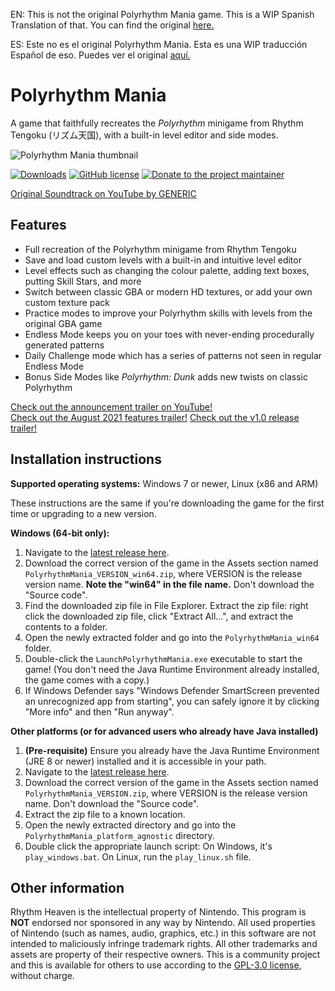 EN: This is not the original Polyrhythm Mania game. This is a WIP Spanish Translation of that. You can find the original [here.](https://github.com/chrislo27/PolyrhythmMania)

ES: Este no es el original Polyrhythm Mania. Esta es una WIP traducción Español de eso. Puedes ver el original [aquí.](https://github.com/chrislo27/PolyrhythmMania)

# Polyrhythm Mania

A game that faithfully recreates the *Polyrhythm* minigame from Rhythm Tengoku (リズム天国), with a 
built-in level editor and side modes.

![Polyrhythm Mania thumbnail](https://cdn.discordapp.com/attachments/306231796369195020/879243807206539264/unknown.png)

[![Downloads](https://img.shields.io/github/downloads/chrislo27/PolyrhythmMania/total.svg)](https://github.com/chrislo27/PolyrhythmMania/releases/latest)
[![GitHub license](https://img.shields.io/github/license/chrislo27/PolyrhythmMania.svg)](https://github.com/chrislo27/PolyrhythmMania/blob/dev/LICENSE.txt)
[![Donate to the project maintainer](https://img.shields.io/badge/Donate-PayPal-blue.svg?logo=paypal)](https://www.paypal.com/donate?hosted_button_id=9JLGHKZNWLLQ8)

[Original Soundtrack on YouTube by GENERIC](https://www.youtube.com/playlist?list=PLt_3dgnFrUPwcA6SdTfi0RapEBdQV64v_)

## Features
* Full recreation of the Polyrhythm minigame from Rhythm Tengoku
* Save and load custom levels with a built-in and intuitive level editor
* Level effects such as changing the colour palette, adding text boxes, putting Skill Stars, and more
* Switch between classic GBA or modern HD textures, or add your own custom texture pack
* Practice modes to improve your Polyrhythm skills with levels from the original GBA game
* Endless Mode keeps you on your toes with never-ending procedurally generated patterns
* Daily Challenge mode which has a series of patterns not seen in regular Endless Mode
* Bonus Side Modes like _Polyrhythm: Dunk_ adds new twists on classic Polyrhythm

[Check out the announcement trailer on YouTube!](https://www.youtube.com/watch?v=A3ZUBIy_MAQ)  
[Check out the August 2021 features trailer!](https://www.youtube.com/watch?v=k9PtPI1-tDo)
[Check out the v1.0 release trailer!](https://www.youtube.com/watch?v=g5Zh0E519W0)

## Installation instructions
**Supported operating systems:** Windows 7 or newer, Linux (x86 and ARM)

These instructions are the same if you're downloading the game for the first time or upgrading to a new version.

__Windows (64-bit only):__
1. Navigate to the [latest release here](https://github.com/chrislo27/PolyrhythmMania/releases/latest).
2. Download the correct version of the game in the Assets section named `PolyrhythmMania_VERSION_win64.zip`, where VERSION is the release version name. **Note the "win64" in the file name.** Don't download the "Source code".
3. Find the downloaded zip file in File Explorer. Extract the zip file: right click the downloaded zip file, click "Extract All...", and extract the contents to a folder.
4. Open the newly extracted folder and go into the `PolyrhythmMania_win64` folder.
5. Double-click the `LaunchPolyrhythmMania.exe` executable to start the game! (You don't need the Java Runtime Environment already installed, the game comes with a copy.)
6. If Windows Defender says "Windows Defender SmartScreen prevented an unrecognized app from starting", you can safely ignore it by clicking "More info" and then "Run anyway".

__Other platforms (or for advanced users who already have Java installed)__
1. **(Pre-requisite)** Ensure you already have the Java Runtime Environment (JRE 8 or newer) installed and it is accessible in your path.
2. Navigate to the [latest release here](https://github.com/chrislo27/PolyrhythmMania/releases/latest).
3. Download the correct version of the game in the Assets section named `PolyrhythmMania_VERSION.zip`, where VERSION is the release version name. Don't download the "Source code".
4. Extract the zip file to a known location.
5. Open the newly extracted directory and go into the `PolyrhythmMania_platform_agnostic` directory.
6. Double click the appropriate launch script: On Windows, it's `play_windows.bat`. On Linux, run the `play_linux.sh` file.


## Other information
Rhythm Heaven is the intellectual property of Nintendo.
This program is **NOT** endorsed nor sponsored in any way by Nintendo.
All used properties of Nintendo (such as names, audio, graphics, etc.) in this software are not intended to maliciously infringe trademark rights.
All other trademarks and assets are property of their respective owners.
This is a community project and this is available for others to use
according to the [GPL-3.0 license](LICENSE), without charge.
